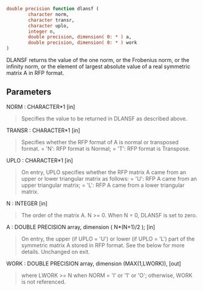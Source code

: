 ```fortran
double precision function dlansf (
		character norm,
		character transr,
		character uplo,
		integer n,
		double precision, dimension( 0: * ) a,
		double precision, dimension( 0: * ) work
)
```

DLANSF returns the value of the one norm, or the Frobenius norm, or
the infinity norm, or the element of largest absolute value of a
real symmetric matrix A in RFP format.

## Parameters
NORM : CHARACTER*1 [in]
> Specifies the value to be returned in DLANSF as described
> above.

TRANSR : CHARACTER*1 [in]
> Specifies whether the RFP format of A is normal or
> transposed format.
> = 'N':  RFP format is Normal;
> = 'T':  RFP format is Transpose.

UPLO : CHARACTER*1 [in]
> On entry, UPLO specifies whether the RFP matrix A came from
> an upper or lower triangular matrix as follows:
> = 'U': RFP A came from an upper triangular matrix;
> = 'L': RFP A came from a lower triangular matrix.

N : INTEGER [in]
> The order of the matrix A. N >= 0. When N = 0, DLANSF is
> set to zero.

A : DOUBLE PRECISION array, dimension ( N*(N+1)/2 ); [in]
> On entry, the upper (if UPLO = 'U') or lower (if UPLO = 'L')
> part of the symmetric matrix A stored in RFP format. See the
> below for more details.
> Unchanged on exit.

WORK : DOUBLE PRECISION array, dimension (MAX(1,LWORK)), [out]
> where LWORK >= N when NORM = 'I' or '1' or 'O'; otherwise,
> WORK is not referenced.
